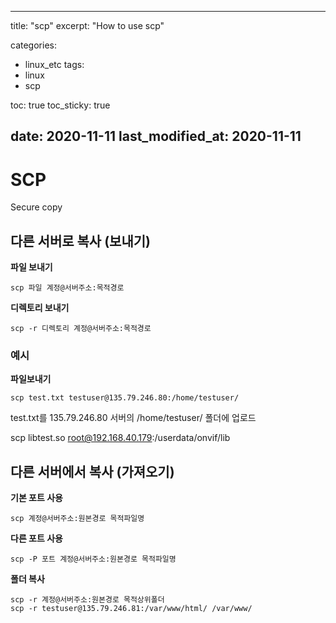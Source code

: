 
---
title: "scp"
excerpt: "How to use scp"

categories:
  - linux_etc
tags:
  - linux
  - scp

toc: true
toc_sticky: true

date: 2020-11-11
last_modified_at: 2020-11-11
---
# SCP
Secure copy


## 다른 서버로 복사 (보내기)
**파일 보내기**
```
scp 파일 계정@서버주소:목적경로
```

**디렉토리 보내기**
```
scp -r 디렉토리 계정@서버주소:목적경로
```

### 예시

**파일보내기**
```
scp test.txt testuser@135.79.246.80:/home/testuser/
```
test.txt를 135.79.246.80 서버의 /home/testuser/ 폴더에 업로드

scp  libtest.so  root@192.168.40.179:/userdata/onvif/lib


## 다른 서버에서 복사 (가져오기)

**기본 포트 사용**
```
scp 계정@서버주소:원본경로 목적파일명
```

**다른 포트 사용**
```
scp -P 포트 계정@서버주소:원본경로 목적파일명
```

**폴더 복사**
```
scp -r 계정@서버주소:원본경로 목적상위폴더
scp -r testuser@135.79.246.81:/var/www/html/ /var/www/
```
